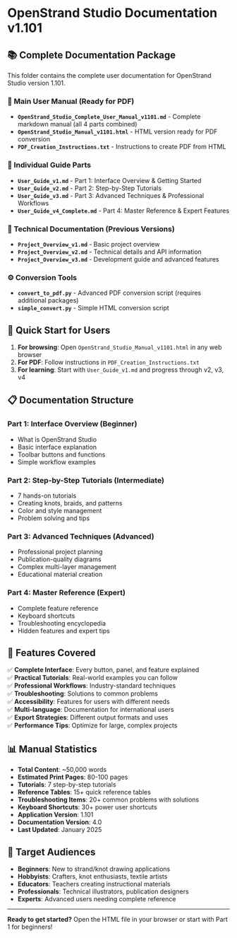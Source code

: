 # OpenStrand Studio Documentation v1.101

## 📚 Complete Documentation Package

This folder contains the complete user documentation for OpenStrand Studio version 1.101.

### 🎯 Main User Manual (Ready for PDF)
- **`OpenStrand_Studio_Complete_User_Manual_v1101.md`** - Complete markdown manual (all 4 parts combined)
- **`OpenStrand_Studio_Manual_v1101.html`** - HTML version ready for PDF conversion
- **`PDF_Creation_Instructions.txt`** - Instructions to create PDF from HTML

### 📖 Individual Guide Parts
- **`User_Guide_v1.md`** - Part 1: Interface Overview & Getting Started
- **`User_Guide_v2.md`** - Part 2: Step-by-Step Tutorials  
- **`User_Guide_v3.md`** - Part 3: Advanced Techniques & Professional Workflows
- **`User_Guide_v4_Complete.md`** - Part 4: Master Reference & Expert Features

### 🔧 Technical Documentation (Previous Versions)
- **`Project_Overview_v1.md`** - Basic project overview
- **`Project_Overview_v2.md`** - Technical details and API information
- **`Project_Overview_v3.md`** - Development guide and advanced features

### ⚙️ Conversion Tools
- **`convert_to_pdf.py`** - Advanced PDF conversion script (requires additional packages)
- **`simple_convert.py`** - Simple HTML conversion script

## 🚀 Quick Start for Users

1. **For browsing**: Open `OpenStrand_Studio_Manual_v1101.html` in any web browser
2. **For PDF**: Follow instructions in `PDF_Creation_Instructions.txt`
3. **For learning**: Start with `User_Guide_v1.md` and progress through v2, v3, v4

## 📋 Documentation Structure

### Part 1: Interface Overview (Beginner)
- What is OpenStrand Studio
- Basic interface explanation  
- Toolbar buttons and functions
- Simple workflow examples

### Part 2: Step-by-Step Tutorials (Intermediate)
- 7 hands-on tutorials
- Creating knots, braids, and patterns
- Color and style management
- Problem solving and tips

### Part 3: Advanced Techniques (Advanced)
- Professional project planning
- Publication-quality diagrams
- Complex multi-layer management
- Educational material creation

### Part 4: Master Reference (Expert)
- Complete feature reference
- Keyboard shortcuts
- Troubleshooting encyclopedia
- Hidden features and expert tips

## 🎨 Features Covered

✅ **Complete Interface**: Every button, panel, and feature explained  
✅ **Practical Tutorials**: Real-world examples you can follow  
✅ **Professional Workflows**: Industry-standard techniques  
✅ **Troubleshooting**: Solutions to common problems  
✅ **Accessibility**: Features for users with different needs  
✅ **Multi-language**: Documentation for international users  
✅ **Export Strategies**: Different output formats and uses  
✅ **Performance Tips**: Optimize for large, complex projects  

## 📊 Manual Statistics

- **Total Content**: ~50,000 words
- **Estimated Print Pages**: 80-100 pages  
- **Tutorials**: 7 step-by-step tutorials
- **Reference Tables**: 15+ quick reference tables
- **Troubleshooting Items**: 20+ common problems with solutions
- **Keyboard Shortcuts**: 30+ power user shortcuts
- **Application Version**: 1.101
- **Documentation Version**: 4.0
- **Last Updated**: January 2025

## 🎯 Target Audiences

- **Beginners**: New to strand/knot drawing applications
- **Hobbyists**: Crafters, knot enthusiasts, textile artists
- **Educators**: Teachers creating instructional materials  
- **Professionals**: Technical illustrators, publication designers
- **Experts**: Advanced users needing complete reference

---

**Ready to get started?** Open the HTML file in your browser or start with Part 1 for beginners!